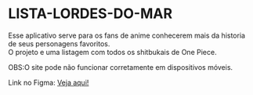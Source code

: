 # LISTA-LORDES-DO-MAR
Esse aplicativo serve para os fans de anime conhecerem mais da historia de seus personagens favoritos.   
O projeto e uma listagem com todos os shitbukais de One Piece.

OBS:O site pode não funcionar corretamente em dispositivos móveis.

Link no Figma: <a href="https://www.figma.com/file/W1cdTsyAQMN0UniYAI048I/lista-lordes-do-mar?type=design&mode=design&t=UwyB1XWKYUt7IlpG-1">Veja aqui!</a>

